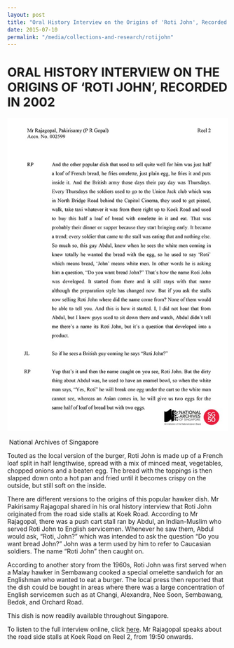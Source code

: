 ```yaml
---
layout: post
title: "Oral History Interview on the Origins of 'Roti John', Recorded in 2002"
date: 2015-07-10
permalink: "/media/collections-and-research/rotijohn"
---
```


<iframe id="pxcelframe" src="//t.sharethis.com/a/t_.htm?ver=0.345.16985&amp;cid=c010#rnd=1577955472113&amp;cid=c010&amp;dmn=www.nas.gov.sg&amp;tt=t.dhj&amp;dhjLcy=70&amp;lbl=pxcel&amp;flbl=pxcel&amp;ll=d&amp;ver=0.345.16985&amp;ell=d&amp;cck=__stid&amp;pn=%2Fblogs%2Farchivistpick%2Froti-john%2F&amp;qs=na&amp;rdn=www.nas.gov.sg&amp;rpn=%2Fblogs%2Farchivistpick%2F2015%2F07%2F&amp;rqs=na&amp;cc=SG&amp;cont=AS&amp;ipaddr=" style="display: none;"></iframe>

# ORAL HISTORY INTERVIEW ON THE ORIGINS OF ‘ROTI  JOHN’, RECORDED IN 2002

![National Archives of Singapore](../../../images/blogs/2015-07-10-L.jpg)

​																	National Archives of Singapore

Touted as the local version of the burger, Roti John is made up of a French loaf split in half lengthwise, spread with a mix of minced meat, vegetables, chopped onions and a beaten egg. The bread with the toppings is then slapped down onto a hot pan and fried until it becomes crispy on the outside, but still soft on the inside.

There are different versions to the origins of this popular hawker dish. Mr Pakirisamy Rajagopal shared in his oral history interview that Roti John originated from the road side stalls at Koek Road. According to Mr Rajagopal, there was a push cart stall ran by Abdul, an Indian-Muslim who served Roti John to English servicemen. Whenever he saw them, Abdul would ask, “Roti, John?” which was intended to ask the question “Do you want bread John?” John was a term used by him to refer to Caucasian soldiers.  The name “Roti John” then caught on.

According to another story from the 1960s, Roti John was first served when a Malay hawker in Sembawang cooked a special omelette sandwich for an Englishman who wanted to eat a burger. The local press then reported that the dish could be bought in areas where there was a large concentration of English servicemen such as at Changi, Alexandra, Nee Soon, Sembawang, Bedok, and Orchard Road.

This dish is now readily available throughout Singapore.

To listen to the full interview online, click [here](http://www.nas.gov.sg/archivesonline/oral_history_interviews/record-details/467d4390-1160-11e3-83d5-0050568939ad?keywords=002599&keywords-type=all). Mr Rajagopal speaks about the road side stalls at Koek Road on Reel 2, from 19:50 onwards.